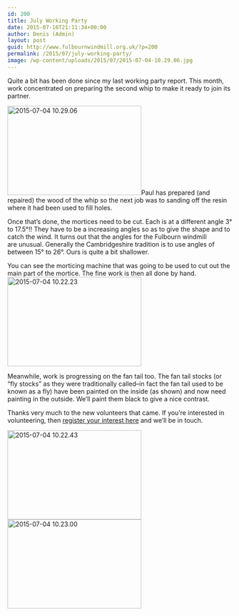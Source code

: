 ```yaml
---
id: 200
title: July Working Party
date: 2015-07-16T21:11:34+00:00
author: Denis (Admin)
layout: post
guid: http://www.fulbournwindmill.org.uk/?p=200
permalink: /2015/07/july-working-party/
image: /wp-content/uploads/2015/07/2015-07-04-10.29.06.jpg
---
```

Quite a bit has been done since my last working party report. This month, work concentrated on preparing the second whip to make it ready to join its partner.
<!--break-->
<p class="p1">
  <span class="s1"><a href="http://www.fulbournwindmill.org.uk/wp-content/uploads/2015/07/2015-07-04-10.29.06.jpg"><img class="alignleft size-medium wp-image-205" src="http://www.fulbournwindmill.org.uk/wp-content/uploads/2015/07/2015-07-04-10.29.06-300x200.jpg" alt="2015-07-04 10.29.06" width="300" height="200" srcset="http://www.fulbournwindmill.org.uk/wp-content/uploads/2015/07/2015-07-04-10.29.06-300x200.jpg 300w, http://www.fulbournwindmill.org.uk/wp-content/uploads/2015/07/2015-07-04-10.29.06-1024x682.jpg 1024w, http://www.fulbournwindmill.org.uk/wp-content/uploads/2015/07/2015-07-04-10.29.06.jpg 1280w" sizes="(max-width: 300px) 100vw, 300px" /></a>Paul has prepared (and repaired) the wood of the whip so the next job was to sanding off the resin where it had been used to fill holes. </span>
</p>

<p class="p1">
  <span class="s1">Once that&#8217;s done, the mortices need to be cut. </span><span class="s1">Each is at a different angle 3° to 17.5°!! They have to be a increasing angles so as to give the shape and to catch the wind. It turns out that the angles for the Fulbourn windmill are unusual. Generally the Cambridgeshire tradition is to use angles of between 15° to 26°. Ours is quite a bit shallower. </span>
</p>

<p class="p1">
  <span class="s1">You can see the morticing machine that was going to be used to cut out the main part of the mortice. The fine work is then all done by hand.<a href="http://www.fulbournwindmill.org.uk/wp-content/uploads/2015/07/2015-07-04-10.22.23.jpg"><img class="alignright size-medium wp-image-202" src="http://www.fulbournwindmill.org.uk/wp-content/uploads/2015/07/2015-07-04-10.22.23-300x200.jpg" alt="2015-07-04 10.22.23" width="300" height="200" srcset="http://www.fulbournwindmill.org.uk/wp-content/uploads/2015/07/2015-07-04-10.22.23-300x200.jpg 300w, http://www.fulbournwindmill.org.uk/wp-content/uploads/2015/07/2015-07-04-10.22.23-1024x682.jpg 1024w, http://www.fulbournwindmill.org.uk/wp-content/uploads/2015/07/2015-07-04-10.22.23.jpg 1280w" sizes="(max-width: 300px) 100vw, 300px" /></a></span>
</p>

<p class="p1">
  <span class="s1">Meanwhile, work is progressing on the fan tail too. The fan tail stocks (or &#8220;fly stocks&#8221; as they were traditionally called&#8211;in fact the fan tail used to be known as a fly) have been painted on the inside (as shown) and now need painting in the outside. We&#8217;ll paint them black to give a nice contrast. </span>
</p>

<p class="p1">
  Thanks very much to the new volunteers that came. If you&#8217;re interested in volunteering, then <a href="http://www.fulbournwindmill.org.uk/volunteers/">register your interest here</a> and we&#8217;ll be in touch.
</p>

<p class="p1">
  <a href="http://www.fulbournwindmill.org.uk/wp-content/uploads/2015/07/2015-07-04-10.22.43.jpg"><img class=" size-medium wp-image-203 alignnone" src="http://www.fulbournwindmill.org.uk/wp-content/uploads/2015/07/2015-07-04-10.22.43-300x200.jpg" alt="2015-07-04 10.22.43" width="300" height="200" srcset="http://www.fulbournwindmill.org.uk/wp-content/uploads/2015/07/2015-07-04-10.22.43-300x200.jpg 300w, http://www.fulbournwindmill.org.uk/wp-content/uploads/2015/07/2015-07-04-10.22.43-1024x682.jpg 1024w, http://www.fulbournwindmill.org.uk/wp-content/uploads/2015/07/2015-07-04-10.22.43.jpg 1280w" sizes="(max-width: 300px) 100vw, 300px" /></a> <a href="http://www.fulbournwindmill.org.uk/wp-content/uploads/2015/07/2015-07-04-10.23.00.jpg"><img class=" size-medium wp-image-204 alignnone" src="http://www.fulbournwindmill.org.uk/wp-content/uploads/2015/07/2015-07-04-10.23.00-300x200.jpg" alt="2015-07-04 10.23.00" width="300" height="200" srcset="http://www.fulbournwindmill.org.uk/wp-content/uploads/2015/07/2015-07-04-10.23.00-300x200.jpg 300w, http://www.fulbournwindmill.org.uk/wp-content/uploads/2015/07/2015-07-04-10.23.00-1024x682.jpg 1024w, http://www.fulbournwindmill.org.uk/wp-content/uploads/2015/07/2015-07-04-10.23.00.jpg 1280w" sizes="(max-width: 300px) 100vw, 300px" /></a>
</p>
